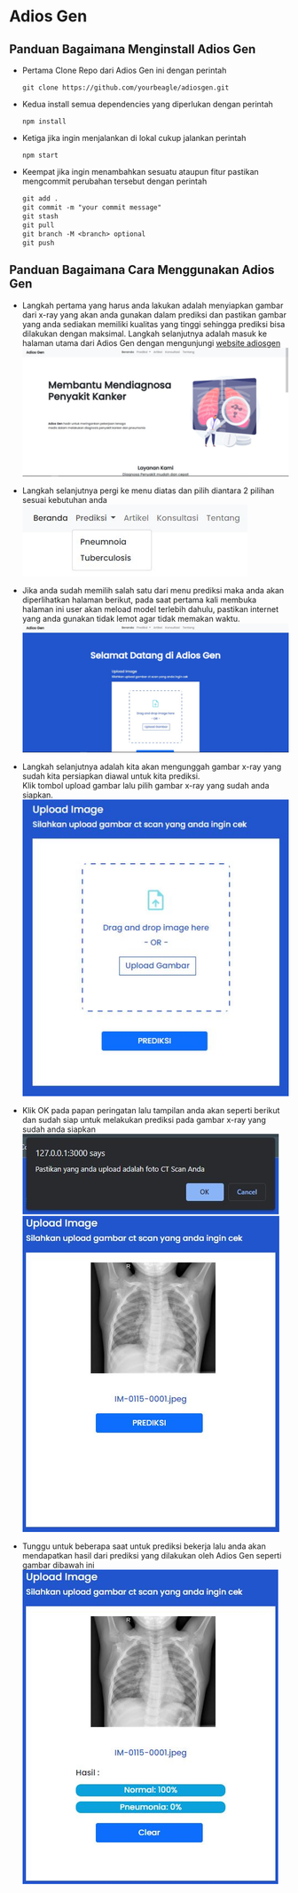 # Adios Gen

## Panduan Bagaimana Menginstall Adios Gen

- Pertama Clone Repo dari Adios Gen ini dengan perintah
    ```
    git clone https://github.com/yourbeagle/adiosgen.git
    ```

- Kedua install semua dependencies yang diperlukan dengan perintah 
    ```
    npm install
    ```

- Ketiga jika ingin menjalankan di lokal cukup jalankan perintah
    ```
    npm start
    ```

- Keempat jika ingin menambahkan sesuatu ataupun fitur pastikan mengcommit perubahan tersebut dengan perintah
    ```
    git add .
    git commit -m "your commit message"
    git stash
    git pull
    git branch -M <branch> optional
    git push
    ```


## Panduan Bagaimana Cara Menggunakan Adios Gen

- Langkah pertama yang harus anda lakukan adalah menyiapkan gambar dari x-ray yang akan anda gunakan dalam prediksi dan pastikan gambar yang anda sediakan memiliki kualitas yang tinggi sehingga prediksi bisa dilakukan dengan maksimal. Langkah selanjutnya adalah masuk ke halaman utama dari Adios Gen dengan mengunjungi [website adiosgen](https://adiosgen.vercel.app/)
![image](https://raw.githubusercontent.com/yourbeagle/adiosgen/main/public/assets/images/pertama.jpg)

- Langkah selanjutnya pergi ke menu diatas dan pilih diantara 2 pilihan sesuai kebutuhan anda
![image](https://raw.githubusercontent.com/yourbeagle/adiosgen/main/public/assets/images/ketiga.jpg)

- Jika anda sudah memilih salah satu dari menu prediksi maka anda akan diperlihatkan halaman berikut, pada saat pertama kali membuka halaman ini user akan meload model terlebih dahulu, pastikan internet yang anda gunakan tidak lemot agar tidak memakan waktu.
![image](https://raw.githubusercontent.com/yourbeagle/adiosgen/main/public/assets/images/keempat.jpg)

- Langkah selanjutnya adalah kita akan mengunggah gambar x-ray yang sudah kita persiapkan diawal untuk kita prediksi. </br>
Klik tombol upload gambar lalu pilih gambar x-ray yang sudah anda siapkan.
![image](https://raw.githubusercontent.com/yourbeagle/adiosgen/main/public/assets/images/kelima.jpg)

- Klik OK pada papan peringatan lalu tampilan anda akan seperti berikut dan sudah siap untuk melakukan prediksi pada gambar x-ray yang sudah anda siapkan </br>
![image](https://raw.githubusercontent.com/yourbeagle/adiosgen/main/public/assets/images/keenam.jpg) </br>
![image](https://raw.githubusercontent.com/yourbeagle/adiosgen/main/public/assets/images/ketujuh.jpg)

- Tunggu untuk beberapa saat untuk prediksi bekerja lalu anda akan mendapatkan hasil dari prediksi yang dilakukan oleh Adios Gen seperti gambar dibawah ini </br>
![image](https://raw.githubusercontent.com/yourbeagle/adiosgen/main/public/assets/images/terakhir.jpg)

